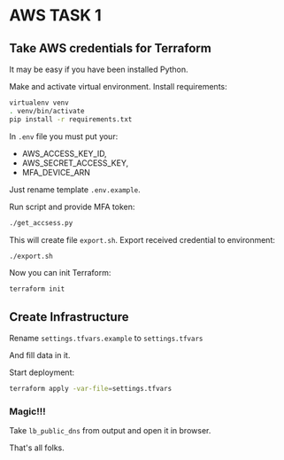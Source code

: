# AWS TASK 1

## Take AWS credentials for Terraform
It may be easy if you have been installed Python. 

Make and activate virtual environment. Install requirements:
```bash
virtualenv venv
. venv/bin/activate
pip install -r requirements.txt
```
In `.env` file you must put your: 
- AWS_ACCESS_KEY_ID,
- AWS_SECRET_ACCESS_KEY,
- MFA_DEVICE_ARN

Just rename template `.env.example`.

Run script and provide MFA token:
```bash
./get_accsess.py
```
This will create file `export.sh`. Export received credential to environment:
```bash
./export.sh
```

Now you can init Terraform:
```bash
terraform init
```
## Create Infrastructure
Rename `settings.tfvars.example` to `settings.tfvars`

And fill data in it.

Start deployment:
```bash
terraform apply -var-file=settings.tfvars
```
### Magic!!!

Take `lb_public_dns` from output and open it in browser.

That's all folks.
